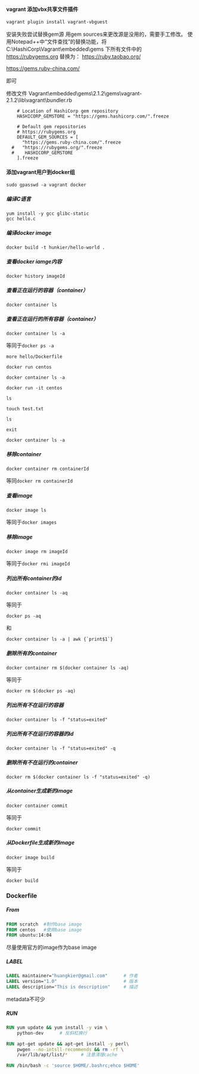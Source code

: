 #### vagrant 添加vbx共享文件插件

```bash
vagrant plugin install vagrant-vbguest
```
安装失败尝试替换gem源
用gem sources来更改源是没用的，需要手工修改。
使用Notepad++中“文件查找”的替换功能，将 C:\HashiCorp\Vagrant\embedded\gems 下所有文件中的
https://rubygems.org
替换为：
https://ruby.taobao.org/

https://gems.ruby-china.com/

即可

修改文件 Vagrant\embedded\gems\2.1.2\gems\vagrant-2.1.2\lib\vagrant\bundler.rb
```shell
    # Location of HashiCorp gem repository
    HASHICORP_GEMSTORE = "https://gems.hashicorp.com/".freeze

    # Default gem repositories
    # https://rubygems.org
    DEFAULT_GEM_SOURCES = [
      "https://gems.ruby-china.com/".freeze
  #   "https://rubygems.org/".freeze
  #    HASHICORP_GEMSTORE
    ].freeze
```


#### 添加vagrant用户到docker组
```shell
sudo gpasswd -a vagrant docker
```



##### 编译C语言
```shell
yum install -y gcc glibc-static
gcc hello.c
```



##### 编译docker image
```shell
docker build -t hunkier/hello-world . 
```



##### 查看docker iamge内容
```shell
docker history imageId
```



##### 查看正在运行的容器（container）
```shell
docker container ls
```


##### 查看正在运行的所有容器（container）
```shell
docker container ls -a 
```


等同于`docker ps -a`

```shell
more hello/Dockerfile

docker run centos

docker container ls -a 

docker run -it centos

ls

touch test.txt

ls 

exit

docker container ls -a
```



##### 移除container

```shell
docker container rm containerId
```


等同`docker rm containerId`

##### 查看image 
```shell
docker image ls
```


等同于`docker images`

##### 移除image
```shell
docker image rm imageId
```

等同于`docker rmi imageId`

##### 列出所有container的id

```shell
docker container ls -aq
```

等同于

```shell
docker ps -aq
```

和

```shell
docker container ls -a | awk {`print$1`}
```

##### 删除所有的container

```shell
docker container rm $(docker container ls -aq)
```

等同于

```shell
docker rm $(docker ps -aq)
```



##### 列出所有不在运行的容器

```shell
docker container ls -f "status=exited"
```

##### 列出所有不在运行的容器的id

```shell
docker container ls -f "status=exited" -q
```

##### 删除所有不在运行的container

```shell
docker rm $(docker container ls -f "status=exited" -q)
```



##### 从container生成新的image

```shell
docker container commit
```

等同于

```shell
docker commit
```

##### 从Dockerfile生成新的image

```shell
docker image build
```

等同于

```shell
docker build
```

### Dockerfile

##### From

```dockerfile
FROM scratch  #制作base image
FROM centos   #使用base image
FROM ubuntu:14:04
```

尽量使用官方的image作为base image

##### LABEL

```dockerfile
LABEL maintainer="huangkier@gmail.com"		# 作者
LABEL version="1.0"							# 版本
LABEL description="This is description"		# 描述
```

metadata不可少

##### RUN

```dockerfile
RUN yum update && yum install -y vim \
	python-dev		# 反斜杠换行
```

```dockerfile
RUN apt-get update && apt-get install -y perl\
	pwgen --no-intsll-recommends && rm -rf \
	/var/lib/apt/list/*		# 注意清理cache
```

```dockerfile
RUN /bin/bash -c 'source $HOME/.bashrc;ehco $HOME'
```

